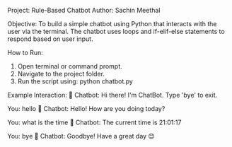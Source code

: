 Project: Rule-Based Chatbot
Author: Sachin Meethal

Objective:
To build a simple chatbot using Python that interacts with the user via the terminal.
The chatbot uses loops and if-elif-else statements to respond based on user input.

How to Run:
1. Open terminal or command prompt.
2. Navigate to the project folder.
3. Run the script using:
   python chatbot.py

Example Interaction:
🤖 Chatbot: Hi there! I'm ChatBot. Type 'bye' to exit.

You: hello
🤖 Chatbot: Hello! How are you doing today?

You: what is the time
🤖 Chatbot: The current time is 21:01:17

You: bye
🤖 Chatbot: Goodbye! Have a great day 😊




